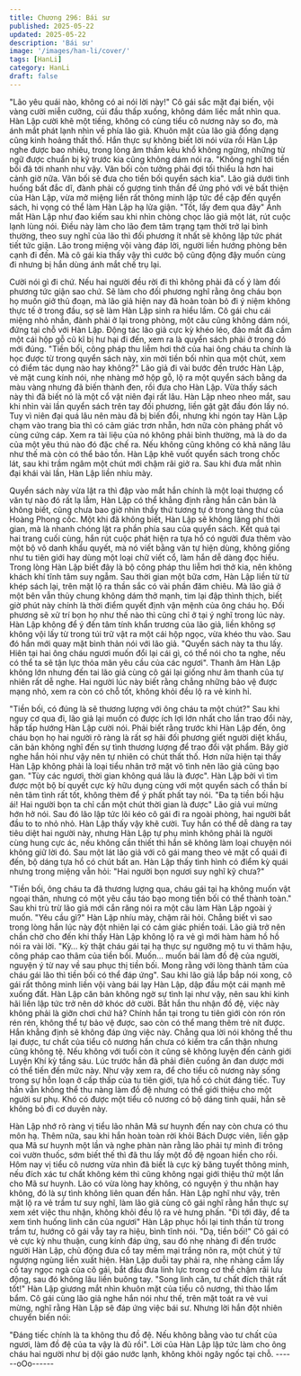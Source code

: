 ```yaml
---
title: Chương 296: Bái sư
published: 2025-05-22
updated: 2025-05-22
description: 'Bái sư'
image: '/images/han-li/cover/'
tags: [HanLi]
category: HanLi
draft: false
---
```


"Lão yêu quái nào, không có ai nói lời này!" Cô gái sắc mặt đại
biến, vội vàng cười miễn cưỡng, cúi đầu thấp xuống, không dám
liếc mắt nhìn qua.
Hàn Lập cười khẽ một tiếng, không có cùng tiểu cô nương này so
đo, mà ánh mắt phát lạnh nhìn về phía lão giả.
Khuôn mặt của lão giả đồng dạng cũng kinh hoảng thất thố.
Hắn thực sự không biết lời nói vừa rồi Hàn Lập nghe được bao
nhiêu, trong lòng âm thầm kêu khổ không ngừng, những từ ngữ
được chuẩn bị kỹ trước kia cũng không dám nói ra.
"Không nghĩ tới tiền bối đã tới nhanh như vậy. Vãn bối còn tưởng
phải đợi tối thiểu là hơn hai cảnh giờ nữa. Vãn bối sẽ đưa cho tiền
bối quyển sách kia".
Lão giả dưới tình huống bất đắc dĩ, đành phải cố gượng tinh thần
để ứng phó với vẻ bất thiện của Hàn Lập, vừa mở miệng liền rất
thông minh lập tức đề cập đến quyển sách, hi vọng có thể làm
Hàn Lập hạ lửa giận.
"Tốt, lấy đem qua đây" Ánh mắt Hàn Lập như đao kiếm sau khi
nhìn chòng chọc lão giả một lát, rút cuộc lạnh lùng nói.
Điều này làm cho lão đem tâm trạng tạm thời trở lại bình thường,
theo suy nghĩ của lão thì đối phương ít nhất sẽ không lập tức phát
tiết tức giận.
Lão trong miệng vội vàng đáp lời, người liền hướng phòng bên
cạnh đi đến. Mà cô gái kia thấy vậy thì cước bộ cũng động đậy
muốn cùng đi nhưng bị hắn dùng ánh mắt chế trụ lại.

Cười nói gì đi chứ.
Nếu hai người đều rời đi thì không phải đã cố ý làm đối phương
tức giận sao chứ. Sẽ làm cho đối phương nghĩ rằng ông cháu bọn
họ muốn giở thủ đoạn, mà lão giả hiện nay đã hoàn toàn bỏ đi ý
niệm không thực tế ở trong đầu, sợ sẽ làm Hàn Lập sinh ra hiểu
lầm.
Cô gái chu cái miệng nhỏ nhắn, đành phải ở lại trong phòng, một
câu cũng không dám nói, đứng tại chỗ với Hàn Lập.
Động tác lão giả cực kỳ khéo léo, đảo mắt đã cầm một cái hộp gỗ
cũ kĩ bị hư hại đi đến, xem ra là quyển sách phải ở trong đó mới
đúng.
"Tiền bối, công pháp thu liễm hơi thở của hai ông cháu ta chính là
học được từ trong quyển sách này, xin mời tiền bối nhìn qua một
chút, xem có điểm tác dụng nào hay không?" Lão giả đi vài bước
đến trước Hàn Lập, vẻ mặt cung kính nói, nhẹ nhàng mở hộp gỗ,
lộ ra một quyển sách bằng da màu vàng nhưng đã biến thành
đen, rồi đưa cho Hàn Lập.
Vừa thấy sách này thì đã biết nó là một cổ vật niên đại rất lâu.
Hàn Lập nheo nheo mắt, sau khi nhìn vài lần quyển sách trên tay
đối phương, liền gật gật đầu đón lấy nó.
Tuy vì niên đại quá lâu nên màu đã bị biến đổi, nhưng khi ngón
tay Hàn Lập chạm vào trang bìa thì có cảm giác trơn nhẵn, hơn
nữa còn phảng phất vô cùng cứng cáp.
Xem ra tài liệu của nó không phải bình thường, mà là do da của
một yêu thú nào đó đặc chế ra. Nếu không cũng không có khả
năng lâu như thế mà còn có thể bảo tồn.
Hàn Lập khẽ vuốt quyển sách trong chốc lát, sau khi trầm ngâm
một chút mới chậm rãi giở ra.
Sau khi đưa mắt nhìn đại khái vài lần, Hàn Lập liền nhíu mày.

Quyển sách này vừa lật ra thì đập vào mắt hắn chính là một loại
thượng cổ văn tự nào đó rất lạ lẫm, Hàn Lập có thể khẳng định
rằng hắn căn bản là không biết, cũng chưa bao giờ nhìn thấy thứ
tương tự ở trong tàng thư của Hoàng Phong cốc.
Một khi đã không biết, Hàn Lập sẽ không lãng phí thời gian, mà là
nhanh chóng lật ra phần phía sau của quyển sách.
Kết quả tại hai trang cuối cùng, hắn rút cuộc phát hiện ra tựa hồ
có người đưa thêm vào một bộ vô danh khẩu quyết, mà nó viết
bằng văn tự hiện dùng, không giống như tu tiên giới hay dùng một
loại chữ viết cổ, làm hắn dễ dàng đọc hiểu.
Trong lòng Hàn Lập biết đây là bộ công pháp thu liễm hơi thở kia,
nên không khách khí tĩnh tâm suy ngẫm.
Sau thời gian một bữa cơm, Hàn Lập liền từ từ khép sách lại, trên
mặt lộ ra thần sắc có vài phần đăm chiêu.
Mà lão giả ở một bên vẫn thủy chung không dám thở mạnh, tim
lại đập thình thịch, biết giờ phút này chính là thời điểm quyết định
vận mệnh của ông cháu họ. Đối phương sẽ xử trí bọn họ như thế
nào thì cũng chỉ ở tại ý nghĩ trong lúc này.
Hàn Lập không để ý đến tâm tính khẩn trương của lão giả, liền
không sợ không vội lấy từ trong túi trữ vật ra một cái hộp ngọc,
vừa khéo thu vào.
Sau đó hắn mới quay mặt bình thản nói với lão giả.
"Quyển sách này ta thu lấy. Hiên tại hai ông cháu ngươi muốn đổi
lại cái gì, có thể nói cho ta nghe, nếu có thể ta sẽ tận lực thỏa
mãn yêu cầu của các ngươi".
Thanh âm Hàn Lập không lớn nhưng đến tai lão giả cùng cô gái
lại giống như âm thanh của tự nhiên rất dễ nghe.
Hai người lúc này biết rằng chẳng những bảo vệ được mạng nhỏ,
xem ra còn có chỗ tốt, không khỏi đều lộ ra vẻ kinh hỉ.

"Tiền bối, có đúng là sẽ thương lượng với ông cháu ta một chút?"
Sau khi nguy cơ qua đi, lão giả lại muốn có được ích lợi lớn nhất
cho lần trao đổi này, hấp tấp hướng Hàn Lập cười nói.
Phải biết rằng trước khi Hàn Lập đến, ông cháu bọn họ hai người
rõ ràng là rất sợ hãi đối phương giết người diệt khẩu, căn bản
không nghĩ đến sự tình thương lượng để trao đổi vật phẩm.
Bây giờ nghe hắn hỏi như vậy nên tự nhiên có chút thất thố.
Hơn nữa hiện tại thấy Hàn Lập không phải là loại tiểu nhân trở
mặt vô tình nên lão giả cũng bạo gan.
"Tùy các ngươi, thời gian không quá lâu là được".
Hàn Lập bởi vì tìm được một bộ bí quyết cực kỳ hữu dụng cùng
với một quyển sách cổ thần bí nên tâm tình rất tốt, không thèm để
ý phất phất tay nói.
"Đa tạ tiền bối hậu ái! Hai người bọn ta chỉ cần một chút thời gian
là được" Lão giả vui mừng hớn hở nói.
Sau đó lão lập tức lôi kéo cô gái đi ra ngoài phòng, hai người bắt
đầu to to nhỏ nhỏ.
Hàn Lập thấy vậy khẽ cười.
Tuy hắn có thể dễ dàng ra tay tiêu diệt hai người này, nhưng Hàn
Lập tự phụ mình không phải là người cùng hung cực ác, nếu
không cần thiết thì hắn sẽ không làm loại chuyện nói không giữ
lời đó.
Sau một lát lão giả với cô gái mang theo vẻ mặt cổ quái đi đến, bộ
dáng tựa hồ có chút bất an.
Hàn Lập thấy tình hình có điểm kỳ quái nhưng trong miệng vẫn
hỏi:
"Hai người bọn ngươi suy nghĩ kỹ chưa?"

"Tiền bối, ông cháu ta đã thương lượng qua, cháu gái tại hạ
không muốn vật ngoại thân, nhưng có một yêu cầu táo bạo mong
tiền bối có thể thành toàn." Sau khi trù trừ lão giả mới cắn răng
nói ra một câu làm Hàn Lập ngoài ý muốn.
"Yêu cầu gì?" Hàn Lập nhíu mày, chậm rãi hỏi.
Chẳng biết vì sao trong lòng hắn lúc này đột nhiên lại có cảm giác
phiền toái.
Lão giả trở nên chần chờ cho đến khi thấy Hàn Lập không lộ ra
vẻ gì mới hàm hàm hồ hồ nói ra vài lời.
"Kỳ… kỳ thật cháu gái tại hạ thực sự ngưỡng mộ tu vi thâm hậu,
công pháp cao thâm của tiền bối. Muốn… muốn bái làm đồ đệ
của người, nguyện ý từ nay về sau phục thị tiền bối. Mong rằng
với lòng thành tâm của cháu gái lão thì tiền bối có thể đáp ứng".
Sau khi lão giả lắp bắp nói xong, cô gái rất thông minh liền vội
vàng bái lạy Hàn Lập, dập đầu một cái mạnh mẽ xuống đất. Hàn
Lập căn bản không ngờ sự tình lại như vậy, nên sau khi kinh hãi
liền lập tức trở nên dở khóc dở cười.
Bắt hắn thu nhận đồ đệ, việc này không phải là giỡn chơi chứ hả?
Chính hắn tại trong tu tiên giới còn rón rón rén rén, không thể tự
bảo vệ được, sao còn có thể mang thêm trẻ nít được.
Hắn khẳng định sẽ không đáp ứng việc này.
Chẳng qua lời nói không thể thu lại được, tư chất của tiểu cô
nương hắn chưa có kiểm tra cẩn thận nhưng cũng không tệ. Nếu
không với tuổi còn ít cũng sẽ không luyện đến cảnh giới Luyện
Khí kỳ tầng sáu. Lúc trước hắn đã phải điên cuồng ăn đan dược
mới có thể tiến đến mức này.
Như vậy xem ra, để cho tiểu cô nương này sống trong sự hỗn
loạn ở cấp thấp của tu tiên giới, tựa hồ có chút đáng tiếc. Tuy hắn
vẫn không thể thu nàng làm đồ đệ nhưng có thể giới thiệu cho
một người sư phụ. Khó có được một tiểu cô nương có bộ dáng
tinh quái, hắn sẽ không bỏ đi cơ duyên này.

Hàn Lập nhớ rõ ràng vị tiểu lão nhân Mã sư huynh đến nay còn
chưa có thu môn hạ.
Thêm nữa, sau khi hắn hoàn toàn rời khỏi Bách Dược viên, liền
gặp qua Mã sư huynh một lần và nghe phàn nàn rằng lão phải tự
mình đi trông coi vườn thuốc, sớm biết thế thì đã thu lấy một đồ
đệ ngoan hiền cho rồi.
Hôm nay vị tiểu cô nương vừa nhìn đã biết là cực kỳ băng tuyết
thông minh, nếu đích xác tư chất không kém thì cũng không ngại
giới thiệu thử một lần cho Mã sư huynh. Lão có vừa lòng hay
không, có nguyện ý thu nhận hay không, đó là sự tình không liên
quan đến hắn.
Hàn Lập nghĩ như vậy, trên mặt lộ ra vẻ trầm tư suy nghĩ, làm lão
giả cùng cô gái nghĩ rằng hắn thực sự xem xét việc thu nhận,
không khỏi đều lộ ra vẻ hưng phấn.
"Đi tới đây, để ta xem tình huống linh căn của ngươi" Hàn Lập
phục hồi lại tinh thần từ trong trầm tư, hướng cô gái vẫy tay ra
hiệu, bình tĩnh nói.
"Dạ, tiền bối!"
Cô gái có vẻ cực kỳ nhu thuận, cung kính đáp ứng, sau đó nhẹ
nhàng đi đến trước người Hàn Lập, chủ động đưa cổ tay mềm
mại trắng nõn ra, một chút ý tứ ngượng ngùng liền xuất hiện.
Hàn Lập duỗi tay phải ra, nhẹ nhàng cầm lấy cổ tay ngọc ngà của
cô gái, bắt đầu đưa linh lực trong cơ thể chậm rãi lưu động, sau
đó không lâu liền buông tay.
"Song linh căn, tư chất đích thật rất tốt!" Hàn Lập giương mắt nhìn
khuôn mặt của tiểu cô nương, thì thào lẩm bẩm.
Cô gái cùng lão giả nghe hắn nói như thế, trên mặt toát ra vẻ vui
mừng, nghĩ rằng Hàn Lập sẽ đáp ứng việc bái sư.
Nhưng lời hắn đột nhiên chuyển biến nói:

"Đáng tiếc chính là ta không thu đồ đệ. Nếu không bằng vào tư
chất của ngươi, làm đồ đệ của ta vậy là đủ rồi".
Lời của Hàn Lập lập tức làm cho ông cháu hai người như bị dội
gáo nước lạnh, không khỏi ngây ngốc tại chỗ.
------oOo------
